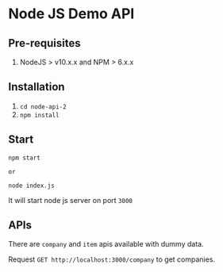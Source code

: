 # Node JS Demo API

## Pre-requisites

1. NodeJS > v10.x.x and NPM > 6.x.x

## Installation

1. `cd node-api-2`
1. `npm install`

## Start

```
npm start

or

node index.js
```

It will start node js server on port `3000`

## APIs

There are `company` and `item` apis available with dummy data.

Request `GET http://localhost:3000/company` to get companies.  
